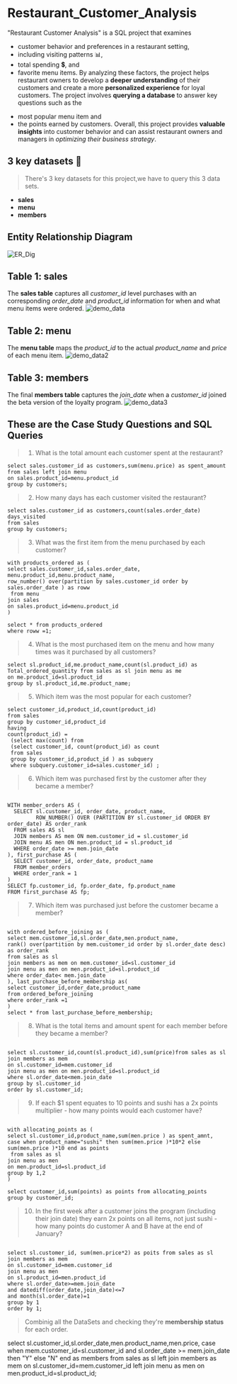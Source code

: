 # Restaurant_Customer_Analysis
"Restaurant Customer Analysis" is a SQL project that examines 
* customer behavior and preferences in a restaurant setting,
* including visiting patterns :bar_chart:, 
* total spending :heavy_dollar_sign:, and 
* favorite menu items. 
By analyzing these factors, the project helps restaurant owners to develop a **deeper understanding** of their customers and create a more **personalized experience** for loyal customers. The project involves **querying a database** to answer key questions such as the 
+ most popular menu item and 
+ the points earned by customers. 
Overall, this project provides **valuable insights** into customer behavior and can assist restaurant owners and managers in _optimizing their business strategy_.

## 3 key datasets :file_folder:
> There's 3 key datasets for this project,we have to query this 3 data sets.
* **sales**
* **menu**
* **members**

## Entity Relationship Diagram
![ER_Dig](https://user-images.githubusercontent.com/108252662/233406294-29077925-57ed-4121-b68d-ab9fd1459769.png)

## Table 1: sales
The **sales table** captures all _customer_id_ level purchases with an corresponding _order_date_ and _product_id_ information for 
when and what menu items were ordered.
![demo_data](https://user-images.githubusercontent.com/108252662/233407002-a9a4452f-5944-41e7-ac92-ab59332f872f.png)

## Table 2: menu
The **menu table** maps the _product_id_ to the actual _product_name_ and _price_ of each menu item.
![demo_data2](https://user-images.githubusercontent.com/108252662/233407615-f40d8713-8ae2-4084-b605-3b30cfc72101.png)

## Table 3: members
The final **members table** captures the _join_date_ when a _customer_id_ joined the beta version of the  loyalty program.
![demo_data3](https://user-images.githubusercontent.com/108252662/233408291-4ea1a04a-e4f5-4627-897e-1d6837336bce.png)


## These are the Case Study Questions and SQL Queries

> 1. What is the total amount each customer spent at the restaurant?

```
select sales.customer_id as customers,sum(menu.price) as spent_amount
from sales left join menu
on sales.product_id=menu.product_id
group by customers;
```

> 2. How many days has each customer visited the restaurant?

```
select sales.customer_id as customers,count(sales.order_date) days_visited
from sales
group by customers;
```
> 3. What was the first item from the menu purchased by each customer?
```
with products_ordered as (
select sales.customer_id,sales.order_date, menu.product_id,menu.product_name,
row_number() over(partition by sales.customer_id order by sales.order_date ) as roww
 from menu
join sales
on sales.product_id=menu.product_id
)

select * from products_ordered
where roww =1;
```
> 4. What is the most purchased item on the menu and how many times was it purchased by all customers?

```
select sl.product_id,me.product_name,count(sl.product_id) as Total_ordered_quantity from sales as sl join menu as me 
on me.product_id=sl.product_id
group by sl.product_id,me.product_name;
```

> 5. Which item was the most popular for each customer?

```
select customer_id,product_id,count(product_id)
from sales
group by customer_id,product_id 
having 
count(product_id) =
 (select max(count) from 
 (select customer_id, count(product_id) as count 
 from sales
 group by customer_id,product_id ) as subquery
 where subquery.customer_id=sales.customer_id) ;
 ```

> 6. Which item was purchased first by the customer after they became a member?

```

WITH member_orders AS (
  SELECT sl.customer_id, order_date, product_name,
         ROW_NUMBER() OVER (PARTITION BY sl.customer_id ORDER BY order_date) AS order_rank
  FROM sales AS sl
  JOIN members AS mem ON mem.customer_id = sl.customer_id
  JOIN menu AS men ON men.product_id = sl.product_id
  WHERE order_date >= mem.join_date
), first_purchase AS (
  SELECT customer_id, order_date, product_name
  FROM member_orders
  WHERE order_rank = 1
)
SELECT fp.customer_id, fp.order_date, fp.product_name
FROM first_purchase AS fp;
```

> 7. Which item was purchased just before the customer became a member?

```

with ordered_before_joining as (
select mem.customer_id,sl.order_date,men.product_name,
rank() over(partition by mem.customer_id order by sl.order_date desc) as order_rank
from sales as sl
join members as mem on mem.customer_id=sl.customer_id
join menu as men on men.product_id=sl.product_id
where order_date< mem.join_date
), last_purchase_before_membership as(
select customer_id,order_date,product_name
from ordered_before_joining
where order_rank =1
)
select * from last_purchase_before_membership;
```
 
> 8. What is the total items and amount spent for each member before they became a member?

```

select sl.customer_id,count(sl.product_id),sum(price)from sales as sl
join members as mem 
on sl.customer_id=mem.customer_id
join menu as men on men.product_id=sl.product_id
where sl.order_date<mem.join_date
group by sl.customer_id
order by sl.customer_id;
```

> 9.  If each $1 spent equates to 10 points and sushi has a 2x points multiplier - how many points would each customer have?

```

with allocating_points as (
select sl.customer_id,product_name,sum(men.price ) as spent_amnt,
case when product_name="sushi" then sum(men.price )*10*2 else sum(men.price )*10 end as points
 from sales as sl
join menu as men
on men.product_id=sl.product_id
group by 1,2
)

select customer_id,sum(points) as points from allocating_points
group by customer_id;
```

> 10. In the first week after a customer joins the program (including their join date) they earn 2x points on all items,
> not just sushi - how many points do customer A and B have at the end of January?

```

select sl.customer_id, sum(men.price*2) as poits from sales as sl
join members as mem
on sl.customer_id=mem.customer_id
join menu as men
on sl.product_id=men.product_id
where sl.order_date>=mem.join_date
and datediff(order_date,join_date)<=7
and month(sl.order_date)=1
group by 1
order by 1;
```

> Combinig all the DataSets and checking they're **membership status** for each order.
 
select sl.customer_id,sl.order_date,men.product_name,men.price,
case when mem.customer_id=sl.customer_id and sl.order_date >= mem.join_date then "Y" else "N" end as members
from sales as sl 
left join members as mem
on sl.customer_id=mem.customer_id
left join menu as men
on men.product_id=sl.product_id;
 






